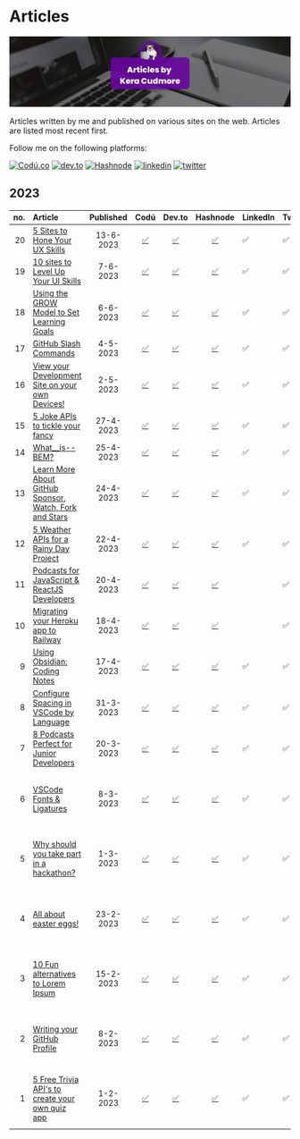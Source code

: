 # Articles

![Articles by Kera Cudmore Banner](documentation/articles-banner.png)

Articles written by me and published on various sites on the web. Articles are listed most recent first.

Follow me on the following platforms: 

[<img src="https://img.shields.io/badge/Cod%C3%BA-%40kera--cudmore-black?style=for-the-badge" alt="Codú.co">](https://www.codu.co/kera-cudmore)
[<img src="https://img.shields.io/badge/dev.to-0A0A0A?style=for-the-badge&logo=devdotto&logoColor=white" alt="dev.to">](https://dev.to/keracudmore)
[<img src="https://img.shields.io/badge/Hashnode-2962FF?style=for-the-badge&logo=hashnode&logoColor=white" alt="Hashnode">](https://kera-cudmore.hashnode.dev/)
[<img src='https://img.shields.io/badge/LinkedIn-0077B5?style=for-the-badge&logo=linkedin&logoColor=white' alt='linkedin'>](https://www.linkedin.com/in/keracudmore/)
[<img src="https://img.shields.io/badge/Twitter-1DA1F2?style=for-the-badge&logo=twitter&logoColor=white" alt="twitter">](https://twitter.com/Keracudmore)



## 2023

| no. | Article | Published |  Codú | Dev.to | Hashnode | LinkedIn | Twitter | Notes |
| ---: | :--- | :---: | :---: |:---: | :---: | :--- | :--- | :--- |
| 20 | [5 Sites to Hone Your UX Skills](2023/20.md) | 13-6-2023 | [✅](https://www.codu.co/articles/5-sites-to-hone-your-ux-skills-rbxnjxgs) | [✅](https://dev.to/keracudmore/5-sites-to-hone-your-ux-skills-4i1h) | [✅](https://kera-cudmore.hashnode.dev/5-sites-to-hone-your-ux-skills) | ✅  | ✅ | |
| 19 | [10 sites to Level Up Your UI Skills](2023/19.md) | 7-6-2023| [✅](https://www.codu.co/articles/10-sites-to-level-up-your-ui-skills-5axohcmq) | [✅](https://dev.to/keracudmore/10-sites-to-level-up-your-ui-skills-3e9m) | [✅](https://kera-cudmore.hashnode.dev/10-sites-to-level-up-your-ui-skills?showSharer=true) | ✅ | ✅ | |
| 18 | [Using the GROW Model to Set Learning Goals](2023/18.md)| 6-6-2023 | [✅](https://www.codu.co/articles/using-the-grow-model-to-set-learning-goals-kj8qr9zl) | [✅](https://dev.to/keracudmore/using-the-grow-model-to-set-learning-goals-3ai5) | [✅](https://kera-cudmore.hashnode.dev/using-the-grow-model-to-set-learning-goals) | ✅ | ✅ | |
| 17| [GitHub Slash Commands](2023/17.md) | 4-5-2023 | [✅](https://www.codu.co/articles/github-slash-commands-3fgoxrzq) | [✅](https://dev.to/keracudmore/github-slash-commands-goj) | [✅](https://kera-cudmore.hashnode.dev/github-slash-commands) | ✅ | ✅ | |
| 16 | [View your Development Site on your own Devices!](2023/16.md) | 2-5-2023 | [✅](https://www.codu.co/articles/view-your-development-site-on-your-own-devices-rm9ywwzr) | [✅](https://dev.to/keracudmore/view-your-development-site-on-your-own-devices-3hpo) | [✅](https://kera-cudmore.hashnode.dev/view-your-development-site-on-your-own-devices) | ✅ | ✅ |  |
| 15 | [5 Joke APIs to tickle your fancy](2-23/15.md) | 27-4-2023 | [✅](https://www.codu.co/articles/5-joke-apis-to-tickle-your-fancy-a1csxdks) | [✅](https://dev.to/keracudmore/5-joke-apis-to-tickle-your-fancy-11f6) | [✅](https://kera-cudmore.hashnode.dev/5-joke-apis-to-tickle-your-fancy) | ✅ | ✅ | |
| 14 | [What__is--BEM?](2023/14.md) | 25-4-2023 | [✅](https://www.codu.co/articles/what__is-bem-lqn4owbs) | [✅](https://dev.to/keracudmore/whatis-bem-4215) |[✅](https://kera-cudmore.hashnode.dev/whatis-bem) | ✅ | ✅ | |
| 13 | [Learn More About GitHub Sponsor, Watch, Fork and Stars](2023/13.md) | 24-4-2023 | [✅](https://www.codu.co/articles/learn-more-about-github-sponsor-watch-fork-and-stars-i7i9q8in) | [✅](https://dev.to/keracudmore/learn-more-about-github-sponsor-watch-fork-and-stars-1ppj) | [✅](https://kera-cudmore.hashnode.dev/learn-more-about-github-sponsor-watch-fork-and-stars) | ✅ | ✅ | |
| 12 | [5 Weather APIs for a Rainy Day Project](2023/12.md) | 22-4-2023 | [✅](https://www.codu.co/articles/5-weather-apis-for-a-rainy-day-project-_pni6rxz) | [✅](https://dev.to/keracudmore/5-weather-apis-for-a-rainy-day-project-flg) | [✅](https://kera-cudmore.hashnode.dev/5-weather-apis-for-a-rainy-day-project) | ✅ | ✅ | |
| 11 | [Podcasts for JavaScript & ReactJS Developers](2023/11.md) | 20-4-2023 | [✅](https://www.codu.co/articles/podcasts-for-javascript-reactjs-developers-mbjm0lby) | [✅](https://dev.to/keracudmore/podcasts-for-javascript-reactjs-developers-iod)| [✅](https://kera-cudmore.hashnode.dev/podcasts-for-javascript-reactjs-developers) | | ✅ | |
| 10 | [Migrating your Heroku app to Railway](2023/10.md) | 18-4-2023 | [✅](https://www.codu.co/articles/migrating-your-heroku-app-to-railway-vf9p3kid) | [✅](https://dev.to/keracudmore/migrating-your-heroku-app-to-railway-3b6e) | [✅](https://kera-cudmore.hashnode.dev/migrating-your-heroku-app-to-railway)| | ✅ | |
| 9 | [Using Obsidian: Coding Notes](2023/9.md) | 17-4-2023 | [✅](https://www.codu.co/articles/using-obsidian-coding-notes-pqjyljkh) | [✅](https://dev.to/keracudmore/using-obsidian-coding-notes-4eja) | [✅](https://kera-cudmore.hashnode.dev/using-obsidian-coding-notes) | ✅ | ✅ | |
| 8 | [Configure Spacing in VSCode by Language](2023/8.md) | 31-3-2023 | [✅](https://www.codu.co/articles/configure-spacing-in-vscode-by-language-9rgmb0k4) | [✅](https://dev.to/keracudmore/configure-spacing-in-vscode-by-language-1goo_) | [✅](https://kera-cudmore.hashnode.dev/configure-spacing-in-vscode-by-language) | ✅ | ✅ | |
| 7 | [8 Podcasts Perfect for Junior Developers](2023/7.md) | 20-3-2023 | [✅](https://www.codu.co/articles/8-podcasts-perfect-for-junior-developers-390jsuhc) | [✅](https://dev.to/keracudmore/8-podcasts-perfect-for-junior-developers-2e1d) | [✅](https://kera-cudmore.hashnode.dev/8-podcasts-perfect-for-junior-developers) |  ✅ | ✅ |  |
| 6 | [VSCode Fonts & Ligatures](2023/6.md)  | 8-3-2023 | [✅](https://www.codu.co/articles/vscode-fonts-ligatures-r5zgdnx) | [✅](https://dev.to/keracudmore/vscode-fonts-ligatures-18pf) | [✅](https://kera-cudmore.hashnode.dev/vscode-fonts-ligatures) |  ✅ | ✅ | Written for the Codú 6 week writing challenge |
| 5 | [Why should you take part in a hackathon?](2023/5.md) | 1-3-2023 | [✅](https://www.codu.co/articles/why-should-you-take-part-in-a-hackathon-lbzdqjd1) | [✅](https://dev.to/keracudmore/why-should-you-take-part-in-a-hackathon-3joj) | [✅ ](https://kera-cudmore.hashnode.dev/why-should-you-take-part-in-a-hackathon) |  ✅ | ✅ | Written for the Codú 6 week writing challenge |
| 4 | [All about easter eggs!](2023/4.md) | 23-2-2023 | [✅](https://www.codu.co/articles/all-about-easter-eggs-lm0wttoh) | [✅](https://dev.to/keracudmore/all-about-easter-eggs-37a3) | [✅](https://kera-cudmore.hashnode.dev/all-about-easter-eggs) |  ✅ | ✅ | Written for the Codú 6 week writing challenge |
| 3 | [10 Fun alternatives to Lorem Ipsum](2023/3.md) | 15-2-2023 | [✅](https://www.codu.co/articles/10-fun-alternatives-to-lorem-ipsum-sudxxkee) | [✅](https://dev.to/keracudmore/10-fun-alternatives-to-lorem-ipsum-5625) | [✅](https://kera-cudmore.hashnode.dev/10-fun-alternatives-to-lorem-ipsum) |  ✅ | ✅ | Written for the Codú 6 week writing challenge |
| 2 | [Writing your GitHub Profile](2023/2.md) | 8-2-2023 | [✅](https://www.codu.co/articles/writing-your-github-profile-crfvsyjz) | [✅](https://dev.to/keracudmore/writing-your-github-profile-29ob) | [✅](https://kera-cudmore.hashnode.dev/writing-your-github-profile) |   ✅ | ✅ | Written for the Codú 6 week writing challenge |
| 1 | [5 Free Trivia API's to create your own quiz app](2023/1.md) | 1-2-2023 | [✅](https://www.codu.co/articles/5-free-trivia-api-s-to-create-your-own-quiz-app-eoui-a7i) | [✅](https://dev.to/keracudmore/5-free-trivia-apis-to-create-your-own-quiz-app-3286) | [✅](https://kera-cudmore.hashnode.dev/5-free-trivia-apis-to-create-your-own-quiz-app) |  ✅ | ✅ | Written for the Codú 6 week writing challenge |
